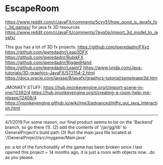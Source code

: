 # EscapeRoom

https://www.reddit.com/r/JavaFX/comments/5cvy51/how_good_is_javafx_for_3d_games/ for java fx 3D resources
https://www.reddit.com/r/JavaFX/comments/7ayq0p/import_3d_model_to_javafx/


This guy has a lot of 3D fx projects:
https://github.com/jperedadnr/FXyz
https://github.com/jperedadnr/Leap3DFX
https://github.com/jperedadnr/RubikFX
https://github.com/jperedadnr/RiggedHand
https://github.com/jperedadnr/LeapV2
https://www.lynda.com/Java-tutorials/3D-graphics-JavaFX/572154-2.html
https://docs.oracle.com/javase/8/javafx/graphics-tutorial/sampleapp3d.htm




JMONKEY STUFF:
https://hub.jmonkeyengine.org/t/import-scene-in-jme/12392/4
https://hub.jmonkeyengine.org/t/creating-a-room-help-me-please/12408/4
https://jmonkeyengine.github.io/wiki/jme3/advanced/nifty_gui_java_interaction.html

--------------------------------------------------------------------------------------------------------------------------
4/1/2019
For some reason, our final product seems to be on the 'Backend' branch, so go there (1).
(2) add the contents of '/jar/gg/lib' to GeneralProject's build path
(3) Run the main.java file located at '/GeneralProject/src/mygame/Main.java'

ps: a lot of the functionality of the game has been broken since I last opened this project ~ 14 months ago, it is just a room with objects now...do as you please.

